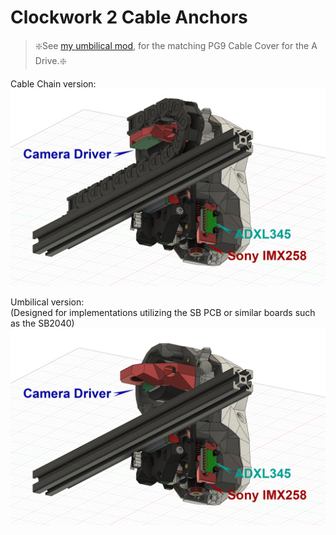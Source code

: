 # Clockwork 2 Cable Anchors
> :sparkle:See [my umbilical mod](https://github.com/exiom-xyz/Voron-Mods/tree/main/CW2_CANBUS_PG9_Umbilical), for the matching PG9 Cable Cover for the A Drive.:sparkle:

Cable Chain version:<br>
<img src="../../Showroom/Cable_Chain_View.png" width=800>


Umbilical version:<br>
(Designed for implementations utilizing the SB PCB or similar boards such as the SB2040)<br>
<img src="../../Showroom/CANBUS_View.png" width=800>
